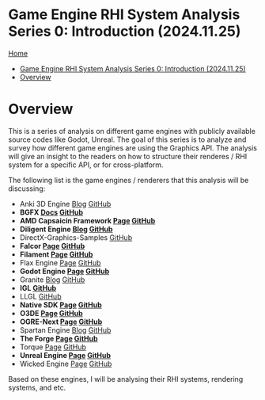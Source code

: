 # Game Engine RHI System Analysis Series 0: Introduction (2024.11.25)
[Home](/)

- [Game Engine RHI System Analysis Series 0: Introduction (2024.11.25)](#game-engine-rhi-system-analysis-series-0-introduction-20241125)
- [Overview](#overview)

# Overview

This is a series of analysis on different game engines with publicly available source codes like Godot, Unreal. The goal of this series is to analyze and survey how different game engines are using the Graphics API. The analysis will give an insight to the readers on how to structure their renderes / RHI system for a specific API, or for cross-platform.

The following list is the game engines / renderers that this analysis will be discussing:

* Anki 3D Engine [Blog](https://anki3d.org/) [GitHub](https://github.com/godlikepanos/anki-3d-engine)
* **BGFX [Docs](https://bkaradzic.github.io/bgfx/overview.html) [GitHub](https://github.com/bkaradzic/bgfx)**
* **AMD Capsaicin Framework [Page](https://gpuopen.com/capsaicin/) [GitHub](https://github.com/GPUOpen-LibrariesAndSDKs/Capsaicin)**
* **Diligent Engine [Blog](https://diligentgraphics.com/diligent-engine/) [GitHub](https://github.com/DiligentGraphics/DiligentEngine)**
* DirectX-Graphics-Samples [GitHub](https://github.com/microsoft/DirectX-Graphics-Samples)
* **Falcor [Page](https://developer.nvidia.com/falcor) [GitHub](https://github.com/NVIDIAGameWorks/Falcor)**
* **Filament [Page](https://google.github.io/filament/) [GitHub](https://github.com/google/filament)**
* Flax Engine [Page](https://flaxengine.com/) [GitHub](https://github.com/FlaxEngine/FlaxEngine)
* **Godot Engine [Page](https://godotengine.org/) [GitHub](https://github.com/godotengine/godot)**
* Granite [Blog](https://themaister.net/blog/) [GitHub](https://github.com/Themaister/Granite)
* **IGL [GitHub](https://github.com/facebook/igl)**
* LLGL [GitHub](https://github.com/LukasBanana/LLGL)
* **Native SDK [Page](https://docs.imgtec.com/sdk-documentation/html/introduction.html) [GitHub](https://github.com/powervr-graphics/Native_SDK)**
* **O3DE [Page](https://o3de.org/) [GitHub](https://github.com/o3de/o3de)**
* **OGRE-Next [Page](https://ogrecave.github.io/ogre-next/api/latest/) [GitHub](https://github.com/OGRECave/ogre-next)**
* Spartan Engine [Blog](https://panoskarabelas.com/) [GitHub](https://github.com/PanosK92/SpartanEngine)
* **The Forge [Page](https://theforge.dev/) [GitHub](https://github.com/ConfettiFX/The-Forge)**
* Torque [Page](https://torque3d.org/) [GitHub](https://github.com/TorqueGameEngines/Torque3D)
* **Unreal Engine [Page](https://www.unrealengine.com/en-US) [GitHub](https://github.com/EpicGames/UnrealEngine)**
* Wicked Engine [Page](https://wickedengine.net/) [GitHub](https://github.com/turanszkij/WickedEngine)

Based on these engines, I will be analysing their RHI systems, rendering systems, and etc.